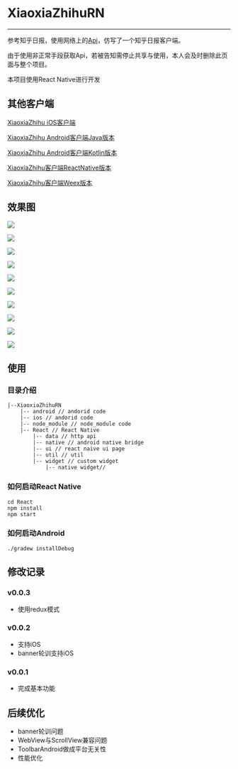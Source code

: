 # XiaoxiaZhihuRN

---

参考知乎日报，使用网络上的[Api](https://github.com/izzyleung/ZhihuDailyPurify/wiki/%E7%9F%A5%E4%B9%8E%E6%97%A5%E6%8A%A5-API-%E5%88%86%E6%9E%90)，仿写了一个知乎日报客户端。

由于使用非正常手段获取Api，若被告知需停止共享与使用，本人会及时删除此页面与整个项目。

本项目使用React Native进行开发

## 其他客户端

[XiaoxiaZhihu iOS客户端](https://github.com/LiushuiXiaoxia/XiaoxiaZhihu_iOS)

[XiaoxiaZhihu Android客户端Java版本](https://github.com/LiushuiXiaoxia/XiaoxiaZhihu)

[XiaoxiaZhihu Android客户端Kotlin版本](https://github.com/LiushuiXiaoxia/XiaoxiaZhihu_Kotlin)

[XiaoxiaZhihu客户端ReactNative版本](https://github.com/LiushuiXiaoxia/XiaoxiaZhihuRN)

[XiaoxiaZhihu客户端Weex版本](https://github.com/LiushuiXiaoxia/XiaoxiaZhihuWeex)

## 效果图

![](doc/1.png)

![](doc/ios_1.png)

![](doc/2.png)

![](doc/ios_2.png)

![](doc/3.png)

![](doc/ios_3.png)

![](doc/4.png)

![](doc/ios_4.png)

![](doc/5.png)

![](doc/ios_5.png)

## 使用

### 目录介绍

```
|--XiaoxiaZhihuRN
    |-- android // andorid code
    |-- ios // andorid code
    |-- node_module // node_module code
    |-- React // React Native
        |-- data // http api
        |-- native // android native bridge
        |-- ui // react naive ui page
        |-- util // util
        |-- widget // custom widget
            |-- native widget//
```

### 如何启动React Native

```shell
cd React
npm install
npm start
```
### 如何启动Android 

```shell
./gradew installDebug
```

## 修改记录

### v0.0.3
 * 使用redux模式 

### v0.0.2
 * 支持iOS
 * banner轮训支持iOS


### v0.0.1
 * 完成基本功能


## 后续优化
* banner轮训问题
* WebView与ScrollView兼容问题
* ToolbarAndroid做成平台无关性
* 性能优化

